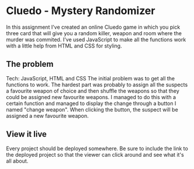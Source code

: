 # Cluedo - Mystery Randomizer

In this assignment I've created an online Cluedo game in which you pick three card that will give you a random killer, weapon and room where the murder was commited. I've used JavaScript to make all the functions work with a little help from HTML and CSS for styling. 

## The problem

Tech: JavaScript, HTML and CSS 
The initial problem was to get all the functions to work. The hardest part was probably to assign all the suspects a favourite weapon of choice and then shuffle the weapons so that they could be assigned new favourite weapons. I managed to do this with a certain function and managed to display the change through a button I named "change weapon". When clicking the button, the suspect will be assigned a new favourite weapon. 

## View it live

Every project should be deployed somewhere. Be sure to include the link to the deployed project so that the viewer can click around and see what it's all about.

